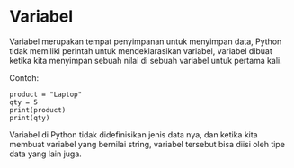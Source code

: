 # Variabel

Variabel merupakan tempat penyimpanan untuk menyimpan data, Python tidak memiliki perintah untuk mendeklarasikan variabel, variabel dibuat ketika kita menyimpan sebuah nilai di sebuah variabel untuk pertama kali.

Contoh:

```
product = "Laptop"
qty = 5
print(product)
print(qty)
```

Variabel di Python tidak didefinisikan jenis data nya, dan ketika kita membuat variabel yang bernilai string, variabel tersebut bisa diisi oleh tipe data yang lain juga.
